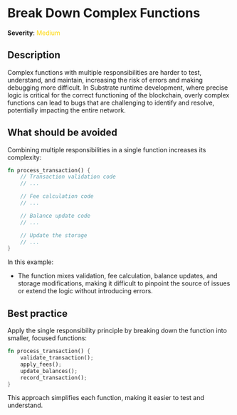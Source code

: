 # Break Down Complex Functions

**Severity**: <span style="color:gold;">Medium</span>

## Description

Complex functions with multiple responsibilities are harder to test, understand, and maintain, increasing the risk of errors and making debugging more difficult. In Substrate runtime development, where precise logic is critical for the correct functioning of the blockchain, overly complex functions can lead to bugs that are challenging to identify and resolve, potentially impacting the entire network.

## What should be avoided

Combining multiple responsibilities in a single function increases its complexity:

```rust
fn process_transaction() {
    // Transaction validation code
    // ...

    // Fee calculation code
    // ...

    // Balance update code
    // ...

    // Update the storage
    // ...
}
```

In this example:

- The function mixes validation, fee calculation, balance updates, and storage modifications, making it difficult to pinpoint the source of issues or extend the logic without introducing errors.

## Best practice

Apply the single responsibility principle by breaking down the function into smaller, focused functions:

```rust
fn process_transaction() {
    validate_transaction();
    apply_fees();
    update_balances();
    record_transaction();
}
```

This approach simplifies each function, making it easier to test and understand.
